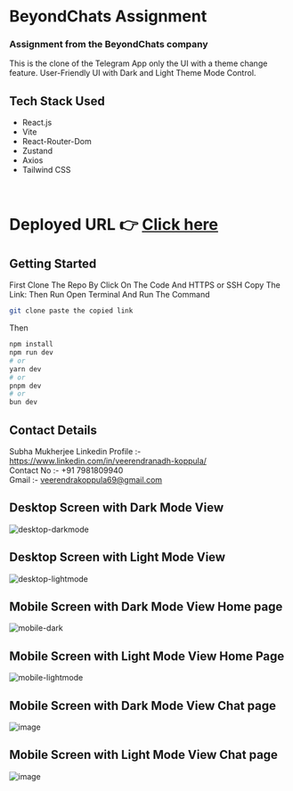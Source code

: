 # BeyondChats Assignment
### Assignment from the BeyondChats company 

This is the clone of the Telegram App only the UI with a theme change feature. User-Friendly UI with Dark and Light Theme Mode Control.

## Tech Stack Used
* React.js
* Vite
* React-Router-Dom
* Zustand 
* Axios
* Tailwind CSS
<br/>

# Deployed URL 👉 [Click here](https://beyond-chats-assignment-telegram.vercel.app/)

## Getting Started

First Clone The Repo By Click On The Code And HTTPS or SSH Copy The Link:
Then Run Open Terminal And Run The Command
```bash
git clone paste the copied link
```
Then
```bash
npm install
npm run dev
# or
yarn dev
# or
pnpm dev
# or
bun dev
```

## Contact Details
Subha Mukherjee Linkedin Profile :- https://www.linkedin.com/in/veerendranadh-koppula/ <br/>
Contact No :- +91 7981809940 <br/>
Gmail :- veerendrakoppula69@gmail.com


## Desktop Screen with Dark Mode View
![desktop-darkmode](https://github.com/user-attachments/assets/f096dca4-2e86-47f9-b8d2-73ad8860e0a8) <br/>


## Desktop Screen with Light Mode View
![desktop-lightmode](https://github.com/user-attachments/assets/04980eb1-f06e-40bb-b4ef-df13899ad840) <br/>



## Mobile Screen with Dark Mode View Home page
![mobile-dark](https://github.com/user-attachments/assets/368edad9-4df7-4f80-8ff0-573601f62e9e) <br/>


## Mobile Screen with Light Mode View Home Page
![mobile-lightmode](https://github.com/user-attachments/assets/f3073422-90fc-4e67-8388-391203ae2977) <br/>

## Mobile Screen with Dark Mode View Chat page
![image](https://github.com/user-attachments/assets/22a5ef01-b7b6-419a-84ad-cc43b4d4b81b) <br/>

## Mobile Screen with Light Mode View Chat page
![image](https://github.com/user-attachments/assets/266b2f27-0b47-4515-bb26-f6d7285ab27b)
